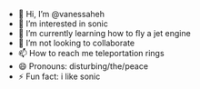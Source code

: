 - 👋 Hi, I’m @vanessaheh
- 👀 I’m interested in sonic
- 🌱 I’m currently learning how to fly a jet engine
- 💞️ I’m not looking to collaborate
- 📫 How to reach me teleportation rings
- 😄 Pronouns: disturbing/the/peace
- ⚡ Fun fact: i like sonic 

<!---
vanessaheh/vanessaheh is a ✨ special ✨ repository because its `README.md` (this file) appears on your GitHub profile.
You can click the Preview link to take a look at your changes.
--->
